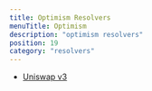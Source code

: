 ```yaml
---
title: Optimism Resolvers
menuTitle: Optimism
description: "optimism resolvers"
position: 19
category: "resolvers"
---
```



* [Uniswap v3](/resolvers/optimism/uniswap)